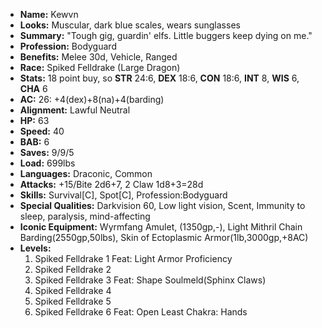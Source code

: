 - **Name:** Kewvn
- **Looks:** Muscular, dark blue scales, wears sunglasses
- **Summary:** "Tough gig, guardin' elfs. Little buggers keep dying on me." 
- **Profession:** Bodyguard
- **Benefits:** Melee 30d, Vehicle, Ranged
- **Race:** Spiked Felldrake (Large Dragon)
- **Stats:** 18 point buy, so **STR** 24:6, **DEX** 18:6, **CON** 18:6, **INT** 8, **WIS** 6, **CHA** 6
- **AC:** 26: +4(dex)+8(na)+4(barding)
- **Alignment:** Lawful Neutral
- **HP:** 63
- **Speed:** 40
- **BAB:** 6
- **Saves:** 9/9/5
- **Load:** 699lbs
- **Languages:** Draconic, Common
- **Attacks:** +15/Bite 2d6+7, 2 Claw 1d8+3=28d
- **Skills:** Survival[C], Spot[C], Profession:Bodyguard
- **Special Qualities:** Darkvision 60, Low light vision, Scent, Immunity to sleep, paralysis, mind-affecting
- **Iconic Equipment:** Wyrmfang Amulet, (1350gp,-), Light Mithril Chain Barding(2550gp,50lbs), Skin of Ectoplasmic Armor(1lb,3000gp,+8AC) 
- **Levels:**
  1. Spiked Felldrake 1 Feat: Light Armor Proficiency
  2. Spiked Felldrake 2 
  3. Spiked Felldrake 3 Feat: Shape Soulmeld(Sphinx Claws)
  4. Spiked Felldrake 4
  5. Spiked Felldrake 5
  6. Spiked Felldrake 6 Feat: Open Least Chakra: Hands
